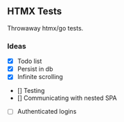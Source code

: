 ## HTMX Tests

Throwaway htmx/go tests.

### Ideas

- [x] Todo list
- [x] Persist in db
- [x] Infinite scrolling
- [] Testing
- [] Communicating with nested SPA
- [ ] Authenticated logins
